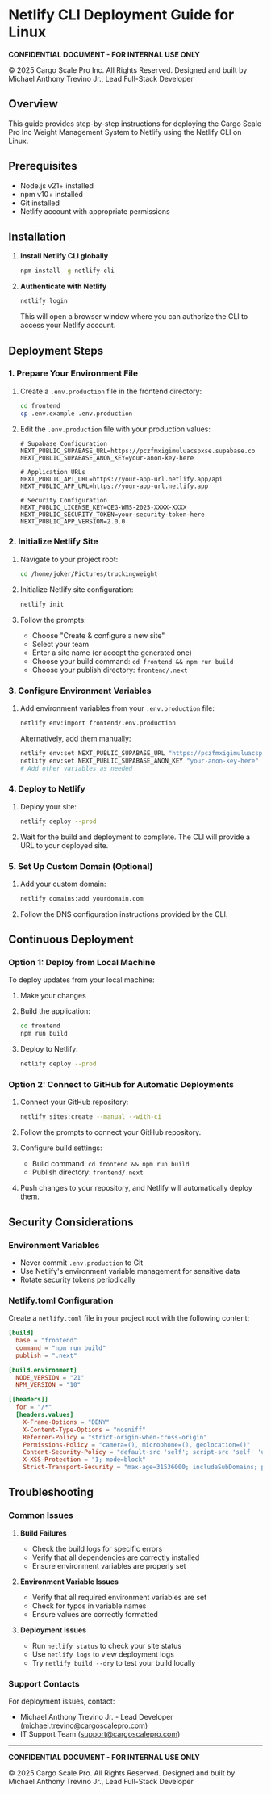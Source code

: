 # Netlify CLI Deployment Guide for Linux

**CONFIDENTIAL DOCUMENT - FOR INTERNAL USE ONLY**

© 2025 Cargo Scale Pro Inc. All Rights Reserved.
Designed and built by Michael Anthony Trevino Jr., Lead Full-Stack Developer

## Overview

This guide provides step-by-step instructions for deploying the Cargo Scale Pro Inc Weight Management System to Netlify using the Netlify CLI on Linux.

## Prerequisites

- Node.js v21+ installed
- npm v10+ installed
- Git installed
- Netlify account with appropriate permissions

## Installation

1. **Install Netlify CLI globally**

   ```bash
   npm install -g netlify-cli
   ```

2. **Authenticate with Netlify**

   ```bash
   netlify login
   ```

   This will open a browser window where you can authorize the CLI to access your Netlify account.

## Deployment Steps

### 1. Prepare Your Environment File

1. Create a `.env.production` file in the frontend directory:

   ```bash
   cd frontend
   cp .env.example .env.production
   ```

2. Edit the `.env.production` file with your production values:

   ```
   # Supabase Configuration
   NEXT_PUBLIC_SUPABASE_URL=https://pczfmxigimuluacspxse.supabase.co
   NEXT_PUBLIC_SUPABASE_ANON_KEY=your-anon-key-here

   # Application URLs
   NEXT_PUBLIC_API_URL=https://your-app-url.netlify.app/api
   NEXT_PUBLIC_APP_URL=https://your-app-url.netlify.app

   # Security Configuration
   NEXT_PUBLIC_LICENSE_KEY=CEG-WMS-2025-XXXX-XXXX
   NEXT_PUBLIC_SECURITY_TOKEN=your-security-token-here
   NEXT_PUBLIC_APP_VERSION=2.0.0
   ```

### 2. Initialize Netlify Site

1. Navigate to your project root:

   ```bash
   cd /home/joker/Pictures/truckingweight
   ```

2. Initialize Netlify site configuration:

   ```bash
   netlify init
   ```

3. Follow the prompts:
   - Choose "Create & configure a new site"
   - Select your team
   - Enter a site name (or accept the generated one)
   - Choose your build command: `cd frontend && npm run build`
   - Choose your publish directory: `frontend/.next`

### 3. Configure Environment Variables

1. Add environment variables from your `.env.production` file:

   ```bash
   netlify env:import frontend/.env.production
   ```

   Alternatively, add them manually:

   ```bash
   netlify env:set NEXT_PUBLIC_SUPABASE_URL "https://pczfmxigimuluacspxse.supabase.co"
   netlify env:set NEXT_PUBLIC_SUPABASE_ANON_KEY "your-anon-key-here"
   # Add other variables as needed
   ```

### 4. Deploy to Netlify

1. Deploy your site:

   ```bash
   netlify deploy --prod
   ```

2. Wait for the build and deployment to complete. The CLI will provide a URL to your deployed site.

### 5. Set Up Custom Domain (Optional)

1. Add your custom domain:

   ```bash
   netlify domains:add yourdomain.com
   ```

2. Follow the DNS configuration instructions provided by the CLI.

## Continuous Deployment

### Option 1: Deploy from Local Machine

To deploy updates from your local machine:

1. Make your changes
2. Build the application:

   ```bash
   cd frontend
   npm run build
   ```

3. Deploy to Netlify:

   ```bash
   netlify deploy --prod
   ```

### Option 2: Connect to GitHub for Automatic Deployments

1. Connect your GitHub repository:

   ```bash
   netlify sites:create --manual --with-ci
   ```

2. Follow the prompts to connect your GitHub repository.

3. Configure build settings:

   - Build command: `cd frontend && npm run build`
   - Publish directory: `frontend/.next`

4. Push changes to your repository, and Netlify will automatically deploy them.

## Security Considerations

### Environment Variables

- Never commit `.env.production` to Git
- Use Netlify's environment variable management for sensitive data
- Rotate security tokens periodically

### Netlify.toml Configuration

Create a `netlify.toml` file in your project root with the following content:

```toml
[build]
  base = "frontend"
  command = "npm run build"
  publish = ".next"

[build.environment]
  NODE_VERSION = "21"
  NPM_VERSION = "10"

[[headers]]
  for = "/*"
  [headers.values]
    X-Frame-Options = "DENY"
    X-Content-Type-Options = "nosniff"
    Referrer-Policy = "strict-origin-when-cross-origin"
    Permissions-Policy = "camera=(), microphone=(), geolocation=()"
    Content-Security-Policy = "default-src 'self'; script-src 'self' 'unsafe-inline' 'unsafe-eval'; style-src 'self' 'unsafe-inline'; img-src 'self' data:; font-src 'self' data:; connect-src 'self' https://pczfmxigimuluacspxse.supabase.co;"
    X-XSS-Protection = "1; mode=block"
    Strict-Transport-Security = "max-age=31536000; includeSubDomains; preload"
```

## Troubleshooting

### Common Issues

1. **Build Failures**

   - Check the build logs for specific errors
   - Verify that all dependencies are correctly installed
   - Ensure environment variables are properly set

2. **Environment Variable Issues**

   - Verify that all required environment variables are set
   - Check for typos in variable names
   - Ensure values are correctly formatted

3. **Deployment Issues**
   - Run `netlify status` to check your site status
   - Use `netlify logs` to view deployment logs
   - Try `netlify build --dry` to test your build locally

### Support Contacts

For deployment issues, contact:

- Michael Anthony Trevino Jr. - Lead Developer (michael.trevino@cargoscalepro.com)
- IT Support Team (support@cargoscalepro.com)

---

**CONFIDENTIAL DOCUMENT - FOR INTERNAL USE ONLY**

© 2025 Cargo Scale Pro. All Rights Reserved.
Designed and built by Michael Anthony Trevino Jr., Lead Full-Stack Developer
